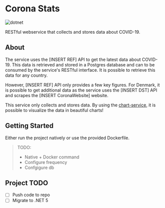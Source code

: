 # Corona Stats
![dotnet](https://img.shields.io/badge/asp--net--core-3.1-blue)

RESTful webservice that collects and stores data about COVID-19. 

## About

The service uses the [INSERT REF] API to get the latest data about COVID-19. This data is retrieved and stored in a Postgres database and can to be consumed by the service's RESTful interface. It is possible to retrieve this data for any country. 

However, [INSERT REF] API only provides a few key figures. For Denmark, it is possible to get additional data as the service uses the [INSERT DST] API and scrapes the [INSERT CoronaWebsite] website. 

This service only collects and stores data. By using the [chart-service](https://github.com/roedebaron/chart-service), it is possible to visualize the data in beautiful charts! 

## Getting Started

Either run the project natively or use the provided Dockerfile.

> TODO: 
> - Native + Docker command
> - Configure frequency
> - Confgigure db

## Project TODO
- [ ] Push code to repo
- [ ] Migrate to .NET 5
